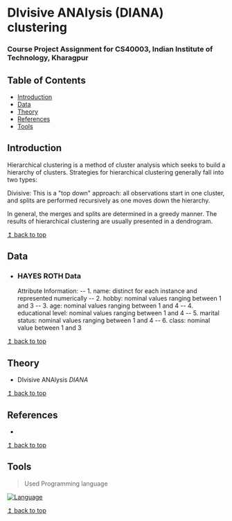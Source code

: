 # DIvisive ANAlysis (DIANA) clustering

### Course Project Assignment for CS40003, Indian Institute of Technology, Kharagpur


## Table of Contents
- [Introduction](#Introduction)
- [Data](#Data)
- [Theory](#Theory)
- [References](#References)
- [Tools](#Tools)

## Introduction

Hierarchical clustering is a method of cluster analysis which seeks to build a hierarchy of clusters. Strategies for hierarchical clustering generally fall into two types:

   Divisive: This is a "top down" approach: all observations start in one cluster, and splits are performed recursively as one moves down the hierarchy.

In general, the merges and splits are determined in a greedy manner. The results of hierarchical clustering are usually presented in a dendrogram.

[↥ back to top](#table-of-contents)

## Data  

- ### HAYES ROTH Data
	Attribute Information:
	-- 1. name: distinct for each instance and represented numerically
	-- 2. hobby: nominal values ranging between 1 and 3
	-- 3. age: nominal values ranging between 1 and 4
	-- 4. educational level: nominal values ranging between 1 and 4
	-- 5. marital status: nominal values ranging between 1 and 4
	-- 6. class: nominal value between 1 and 3


[↥ back to top](#table-of-contents)

## Theory

- DIvisive ANAlysis *DIANA*

[↥ back to top](#table-of-contents)

## References

- 

[↥ back to top](#table-of-contents)

## Tools

> Used Programming language 

[![Language](https://img.shields.io/badge/python-3.5-009900.svg)](https://docs.python.org/3/)

[↥ back to top](#table-of-contents)


